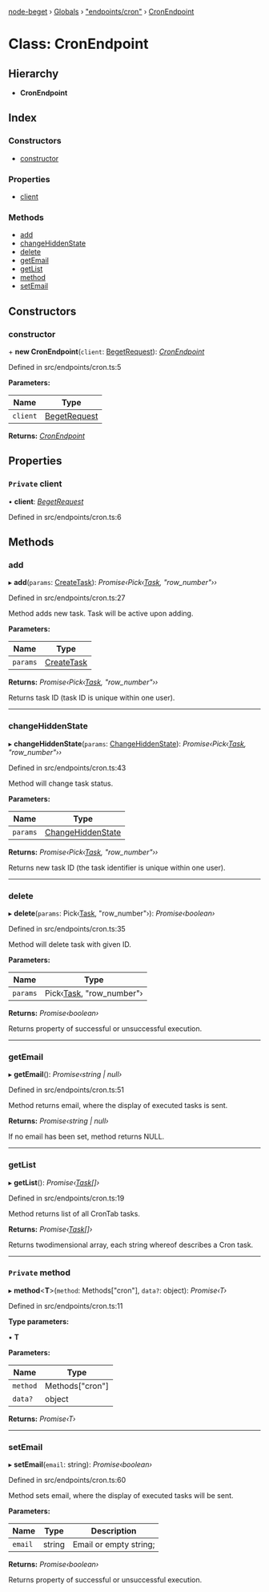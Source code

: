 [node-beget](../README.md) › [Globals](../globals.md) › ["endpoints/cron"](../modules/_endpoints_cron_.md) › [CronEndpoint](_endpoints_cron_.cronendpoint.md)

# Class: CronEndpoint

## Hierarchy

* **CronEndpoint**

## Index

### Constructors

* [constructor](_endpoints_cron_.cronendpoint.md#constructor)

### Properties

* [client](_endpoints_cron_.cronendpoint.md#private-client)

### Methods

* [add](_endpoints_cron_.cronendpoint.md#add)
* [changeHiddenState](_endpoints_cron_.cronendpoint.md#changehiddenstate)
* [delete](_endpoints_cron_.cronendpoint.md#delete)
* [getEmail](_endpoints_cron_.cronendpoint.md#getemail)
* [getList](_endpoints_cron_.cronendpoint.md#getlist)
* [method](_endpoints_cron_.cronendpoint.md#private-method)
* [setEmail](_endpoints_cron_.cronendpoint.md#setemail)

## Constructors

###  constructor

\+ **new CronEndpoint**(`client`: [BegetRequest](_beget_request_.begetrequest.md)): *[CronEndpoint](_endpoints_cron_.cronendpoint.md)*

Defined in src/endpoints/cron.ts:5

**Parameters:**

Name | Type |
------ | ------ |
`client` | [BegetRequest](_beget_request_.begetrequest.md) |

**Returns:** *[CronEndpoint](_endpoints_cron_.cronendpoint.md)*

## Properties

### `Private` client

• **client**: *[BegetRequest](_beget_request_.begetrequest.md)*

Defined in src/endpoints/cron.ts:6

## Methods

###  add

▸ **add**(`params`: [CreateTask](../modules/_types_cron_interface_.md#createtask)): *Promise‹Pick‹[Task](../interfaces/_types_cron_interface_.task.md), "row_number"››*

Defined in src/endpoints/cron.ts:27

Method adds new task. Task will be active upon adding.

**Parameters:**

Name | Type |
------ | ------ |
`params` | [CreateTask](../modules/_types_cron_interface_.md#createtask) |

**Returns:** *Promise‹Pick‹[Task](../interfaces/_types_cron_interface_.task.md), "row_number"››*

Returns task ID (task ID is unique within one user).

___

###  changeHiddenState

▸ **changeHiddenState**(`params`: [ChangeHiddenState](../modules/_types_cron_interface_.md#changehiddenstate)): *Promise‹Pick‹[Task](../interfaces/_types_cron_interface_.task.md), "row_number"››*

Defined in src/endpoints/cron.ts:43

Method will change task status.

**Parameters:**

Name | Type |
------ | ------ |
`params` | [ChangeHiddenState](../modules/_types_cron_interface_.md#changehiddenstate) |

**Returns:** *Promise‹Pick‹[Task](../interfaces/_types_cron_interface_.task.md), "row_number"››*

Returns new task ID (the task identifier is unique within one user).

___

###  delete

▸ **delete**(`params`: Pick‹[Task](../interfaces/_types_cron_interface_.task.md), "row_number"›): *Promise‹boolean›*

Defined in src/endpoints/cron.ts:35

Method will delete task with given ID.

**Parameters:**

Name | Type |
------ | ------ |
`params` | Pick‹[Task](../interfaces/_types_cron_interface_.task.md), "row_number"› |

**Returns:** *Promise‹boolean›*

Returns property of successful or unsuccessful execution.

___

###  getEmail

▸ **getEmail**(): *Promise‹string | null›*

Defined in src/endpoints/cron.ts:51

Method returns email, where the display of executed tasks is sent.

**Returns:** *Promise‹string | null›*

If no email has been set, method returns NULL.

___

###  getList

▸ **getList**(): *Promise‹[Task](../interfaces/_types_cron_interface_.task.md)[]›*

Defined in src/endpoints/cron.ts:19

Method returns list of all CronTab tasks.

**Returns:** *Promise‹[Task](../interfaces/_types_cron_interface_.task.md)[]›*

Returns twodimensional array, each string whereof describes a Cron task.

___

### `Private` method

▸ **method**<**T**>(`method`: Methods["cron"], `data?`: object): *Promise‹T›*

Defined in src/endpoints/cron.ts:11

**Type parameters:**

▪ **T**

**Parameters:**

Name | Type |
------ | ------ |
`method` | Methods["cron"] |
`data?` | object |

**Returns:** *Promise‹T›*

___

###  setEmail

▸ **setEmail**(`email`: string): *Promise‹boolean›*

Defined in src/endpoints/cron.ts:60

Method sets email, where the display of executed tasks will be sent.

**Parameters:**

Name | Type | Description |
------ | ------ | ------ |
`email` | string | Email or empty string; |

**Returns:** *Promise‹boolean›*

Returns property of successful or unsuccessful execution.
